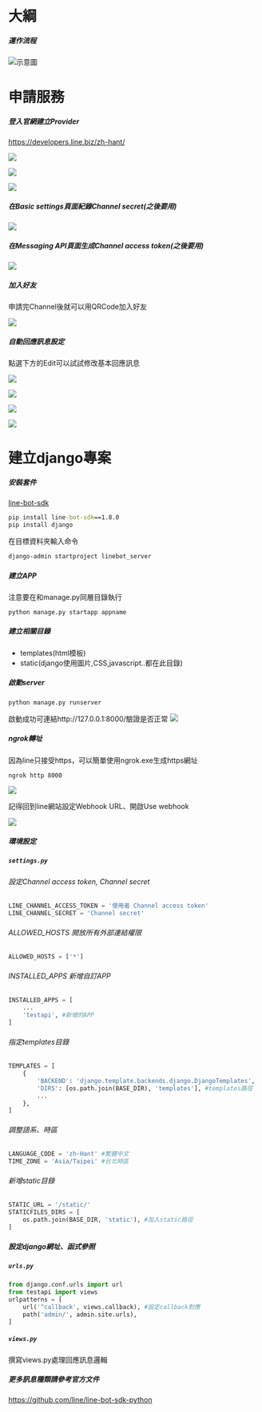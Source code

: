 # 大綱
##### 運作流程
![示意圖](https://developers.line.biz/assets/img/messaging-api-architecture.f40bffbb.png)

# 申請服務
##### 登入官網建立Provider
https://developers.line.biz/zh-hant/

![](https://i.imgur.com/Saa3yp9.png)

![](https://i.imgur.com/eKQeMbs.png)

![](https://i.imgur.com/Rv9533C.png)

##### 在Basic settings頁面紀錄Channel secret(之後要用)

![](https://i.imgur.com/RWDloEe.png)

##### 在Messaging API頁面生成Channel access token(之後要用)

![](https://i.imgur.com/Os3aU1y.png)

##### 加入好友
申請完Channel後就可以用QRCode加入好友

![](https://i.imgur.com/WNHsweg.png)

##### 自動回應訊息設定
點選下方的Edit可以試試修改基本回應訊息

![](https://i.imgur.com/l6AWjgS.png)

![](https://i.imgur.com/sMnf0dT.png)

![](https://i.imgur.com/V1ifWcq.png)

![](https://i.imgur.com/ASgFESK.png)

# 建立django專案
##### 安裝套件
[line-bot-sdk](https://github.com/line/line-bot-sdk-python)
```bat
pip install line-bot-sdk==1.8.0
pip install django
```
在目標資料夾輸入命令
```bat
django-admin startproject linebot_server
```
##### 建立APP
注意要在和manage.py同層目錄執行
```python
python manage.py startapp appname
```
##### 建立相關目錄
- templates(html模板)
- static(django使用圖片,CSS,javascript..都在此目錄)

##### 啟動server
```python
python manage.py runserver
```
啟動成功可連結http://127.0.0.1:8000/驗證是否正常
![](https://i.imgur.com/yJHl14h.png)

##### ngrok轉址
因為line只接受https，可以簡單使用ngrok.exe生成https網址
```bash
ngrok http 8000
```
![](https://i.imgur.com/1ZD1s6d.png)

記得回到line網站設定Webhook URL、開啟Use webhook

![](https://i.imgur.com/hgZ28pL.png)

##### 環境設定
##### **`settings.py`**
###### 設定Channel access token, Channel secret
```python
LINE_CHANNEL_ACCESS_TOKEN = '使用者 Channel access token'
LINE_CHANNEL_SECRET = 'Channel secret'
```
###### ALLOWED_HOSTS 開放所有外部連結權限
```python
ALLOWED_HOSTS = ['*']
```
###### INSTALLED_APPS 新增自訂APP
```python
INSTALLED_APPS = [
    ...
    'testapi', #新增的APP
]
```
###### 指定templates目錄
```python
TEMPLATES = [
    {
        'BACKEND': 'django.template.backends.django.DjangoTemplates',
        'DIRS': [os.path.join(BASE_DIR), 'templates'], #templates路徑
        ...
    },
]
```
###### 調整語系、時區
```python
LANGUAGE_CODE = 'zh-Hant' #繁體中文
TIME_ZONE = 'Asia/Taipei' #台北時區
```
###### 新增static目錄
```python
STATIC_URL = '/static/'
STATICFILES_DIRS = [
    os.path.join(BASE_DIR, 'static'), #加入static路徑
]
```
##### 設定django網址、函式參照
##### **`urls.py`**
```python
from django.conf.urls import url
from testapi import views
urlpatterns = [
    url('^callback', views.callback), #設定callback對應
    path('admin/', admin.site.urls),
]
```
##### **`views.py`**
撰寫views.py處理回應訊息邏輯

##### 更多訊息種類請參考官方文件
https://github.com/line/line-bot-sdk-python
